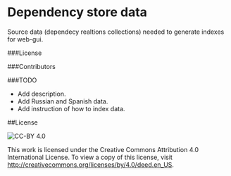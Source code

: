 Dependency store data
=====================

Source data (dependecy realtions collections) needed to generate indexes for web-gui.

###License

###Contributors

###TODO
* Add description.
* Add Russian and Spanish data.
* Add instruction of how to index data.

##License

![CC-BY 4.0](http://i.creativecommons.org/l/by/4.0/88x31.png "CC-BY 4.0")


This work is licensed under the Creative Commons Attribution 4.0 International License. To view a copy of this license, visit http://creativecommons.org/licenses/by/4.0/deed.en_US.
